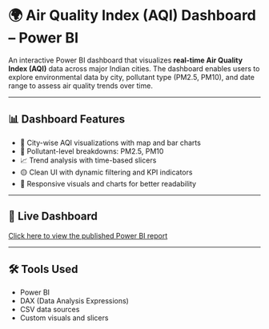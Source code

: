# 🌍 Air Quality Index (AQI) Dashboard – Power BI

An interactive Power BI dashboard that visualizes **real-time Air Quality Index (AQI)** data across major Indian cities. The dashboard enables users to explore environmental data by city, pollutant type (PM2.5, PM10), and date range to assess air quality trends over time.

---

## 📊 Dashboard Features

- 📍 City-wise AQI visualizations with map and bar charts  
- 🧪 Pollutant-level breakdowns: PM2.5, PM10  
- 📈 Trend analysis with time-based slicers  
- 🟡 Clean UI with dynamic filtering and KPI indicators  
- 📅 Responsive visuals and charts for better readability

---

## 🔗 Live Dashboard

[Click here to view the published Power BI report](https://app.powerbi.com/view?r=eyJrIjoiMDc2ODhlZGMtNTZkYS00ZTVlLWI4ODktYjg3MDcxNTA5ODI1IiwidCI6IjQxOGRkOGU3LTgwYzAtNGQwOC1iOTg5LTI4ZTVhODU4YzY4ZiJ9)

---

## 🛠 Tools Used

- Power BI  
- DAX (Data Analysis Expressions)  
- CSV data sources  
- Custom visuals and slicers  

